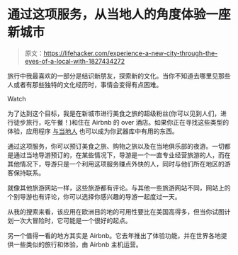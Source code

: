 # 通过这项服务，从当地人的角度体验一座新城市

> 原文：<https://lifehacker.com/experience-a-new-city-through-the-eyes-of-a-local-with-1827434272>

旅行中我最喜欢的一部分是结识新朋友，探索新的文化。当你不知道去哪里见那些人或者有那些独特的文化经历时，事情会变得有点困难。

Watch

为了达到这个目标，我是在新城市进行美食之旅的超级粉丝(你可以见到人们，进行徒步旅行，吃午餐！)和住在 Airbnb 的 over 酒店。如果你正在寻找这些类型的体验，应用程序 [与当地人](https://www.withlocals.com/?gclid=CjwKCAjw7IbaBRBqEiwA6AyZgimbiKfixb0n6nKS_J5W_yfuNPxe6e0qyluHY8kHWh_w3Jw0IcKFRRoCWoQQAvD_BwE) 也可以成为你武器库中有用的东西。

通过这项服务，你可以预订美食之旅、购物之旅以及在当地俱乐部的夜游。一切都是通过当地导游预订的，在某些情况下，导游是一个一直专业经营旅游的人，而在其他情况下，导游只是一个利用这项服务赚点外快的人，同时与他们所在地区的游客保持联系。

就像其他旅游网站一样，这些旅游都有评论。与其他一些旅游网站不同，网站上的个别导游也有评论，你可以选择你感兴趣的导游一起度过一天。

从我的搜索来看，该应用在欧洲目的地的可用性要比在美国高得多，但当你试图计划一次大冒险时，它可能是一个很好的起点。

另一个值得一看的地方其实是 Airbnb。它去年推出了体验功能，并在世界各地提供一些类似的旅行和体验，由 Airbnb 主机运营。